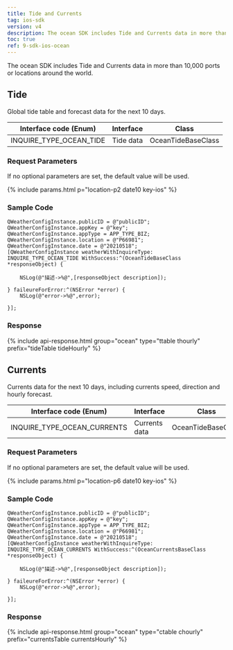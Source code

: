 ```yaml
---
title: Tide and Currents
tag: ios-sdk
version: v4
description: The ocean SDK includes Tide and Currents data in more than 10,000 ports or locations around the world.
toc: true
ref: 9-sdk-ios-ocean
---
```


The ocean SDK includes Tide and Currents data in more than 10,000 ports or locations around the world.

## Tide

Global tide table and forecast data for the next 10 days.

| Interface code (Enum)         | Interface     | Class             |
| ----------------------- | ---- | ------------------ |
| INQUIRE_TYPE_OCEAN_TIDE | Tide data | OceanTideBaseClass |

### Request Parameters

If no optional parameters are set, the default value will be used.

{% include params.html p="location-p2 date10 key-ios" %}

### Sample Code

```objc
QWeatherConfigInstance.publicID = @"publicID";
QWeatherConfigInstance.appKey = @"key";
QWeatherConfigInstance.appType = APP_TYPE_BIZ;    
QWeatherConfigInstance.location = @"P66981";
QWeatherConfigInstance.date = @"20210518";
[QWeatherConfigInstance weatherWithInquireType: INQUIRE_TYPE_OCEAN_TIDE WithSuccess:^(OceanTideBaseClass  *responseObject) {
        
    NSLog(@"描述->%@",[responseObject description]);
        
} faileureForError:^(NSError *error) {
    NSLog(@"error->%@",error);
        
}];
```

### Response

{% include api-response.html group="ocean" type="ttable thourly" prefix="tideTable tideHourly" %}


## Currents

Currents data for the next 10 days, including currents speed, direction and hourly forecast.

| Interface code (Enum)             | Interface     | Class             |
| --------------------------- | ---- | ------------------ |
| INQUIRE_TYPE_OCEAN_CURRENTS | Currents data | OceanTideBaseClass |

### Request Parameters

If no optional parameters are set, the default value will be used.

{% include params.html p="location-p6 date10 key-ios" %}

### Sample Code

```objc
QWeatherConfigInstance.publicID = @"publicID";
QWeatherConfigInstance.appKey = @"key";
QWeatherConfigInstance.appType = APP_TYPE_BIZ;    
QWeatherConfigInstance.location = @"P66981";
QWeatherConfigInstance.date = @"20210518";
[QWeatherConfigInstance weatherWithInquireType: INQUIRE_TYPE_OCEAN_CURRENTS WithSuccess:^(OceanCurrentsBaseClass  *responseObject) {
        
    NSLog(@"描述->%@",[responseObject description]);
        
} faileureForError:^(NSError *error) {
    NSLog(@"error->%@",error);
        
}];
```

### Response

{% include api-response.html group="ocean" type="ctable chourly" prefix="currentsTable currentsHourly" %}

